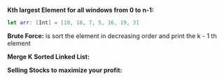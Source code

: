 **Kth largest Element for all windows from 0 to n-1:**
```swift
let arr: [Int] = [10, 18, 7, 5, 16, 19, 3]
```

**Brute Force:** is sort the element in decreasing order and print the k - 1 th element

**Merge K Sorted Linked List:**


**Selling Stocks to maximize your profit:**

